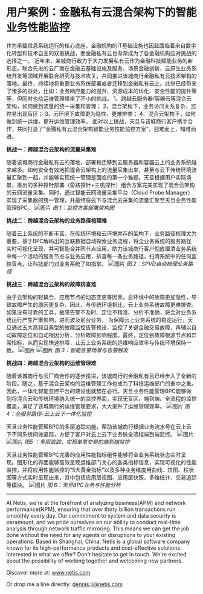 # 用户案例：金融私有云混合架构下的智能业务性能监控

作为承载信息系统运行的核心底座，金融机构的IT基础设施也因此面临着来自数字化转型和技术自主的双重挑战，而金融私有云也渐渐成为了各金融机构应对挑战的选择之一。
近年来，某城商行致力于大力发展私有云作为金融科技赋能业务的新形态，联合先进的云厂商在金融云基础设施及服务、场景金融创新、云原生业务系统开发等领域开展联合研究与技术攻关，共同推进该城商行金融私有云技术架构的落地。最终，持续地将重要业务系统部署或者迁移到金融私有云上。此举已经带来了诸多的益处，比如：业务响应能力的提升、资源成本的优化、安全性能的提升等等，但同时也给运维管理带来了不小的挑战。
1、跨越云服务器/容器云等混合云架构，如何做到流量的统一采集和管理；
2、混合架构下，业务访问关系复杂，监控易出现盲区；
3、云环境下故障更为隐性，更难排查；
4、混合云架构下，如何做到统一运维，提升运维管理效率。
面对以上挑战，天旦与该城商行客户携手合作，共同打造了“金融私有云混合架构智能业务性能监控方案”，迎难而上，知难而进。

**挑战一：跨越混合云架构的流量采集难**

随着该城商行金融私有云的落地，部署和迁移到云服务器和容器云上的业务系统越来越多。如何安全有效地把混合云架构上的流量采集出来，甚至与云下传统环境流量汇聚到一起，并能够实现统一管理是面临的第一个难题。天旦根据用户实际场景，推出的多种探针部署（旁路探针+主机探针）组合方案完美实现了混合云架构的云网流量采集。同时，通过智能云网流量采集平台（Cloud Probe Manager）实现了采集器的统一管理，并最终将云下与混合云采集的流量汇聚至天旦业务性能管理BPC。
![图片](https://mmbiz.qpic.cn/mmbiz_jpg/o672k3fsicq3aiabrR0ibCBLmsV6iae9IV8eicSYpc2jHwmXaszCfF6HXqPXXba4nFMFro0zT1qjp3Vzjz9b6vuojuw/640?wx_fmt=jpeg&wxfrom=5&wx_lazy=1&wx_co=1)
*图 1：监控方案部署架构图*

**挑战二：跨越混合云架构的业务路径梳理难**

随着云上系统的不断丰富，在传统环境和云环境并存的架构下，业务路径梳理尤为重要。基于BPC解码出的互联数据自动探索业务流程，将全业务系统的服务路径实时可视化呈现，并可智能合并同节点应用，助力该城商行客户彻底厘清业务系统中每一个活动的服务节点与业务应用，排查每一条业务路径，扫清系统中的任何监控盲点，让科技部门对业务系统了如指掌。
![图片](https://mmbiz.qpic.cn/mmbiz_jpg/o672k3fsicq3aiabrR0ibCBLmsV6iae9IV8eOnrHmIC2n9WcbibYwPFRPQPZ96KHdQiahRjibd6tGibHPuYzUFLbjV6thQ/640?wx_fmt=jpeg&wxfrom=5&wx_lazy=1&wx_co=1)
*图 2：SPVD自动梳理业务路径*

**挑战三：跨越混合云架构的故障排查难**

由于云架构的轻耦合、应用节点的动态变更等因素，云环境中的故障更加隐性，导致故障产生的原因更复杂。因此，与传统环境相比，云上业务系统故障更难排查。如果没有可靠的工具，故障告警不及时、定位不精准、分析不准确，将会对业务系统运行产生严重影响，进而波及前台业务。
为保障云上业务系统的稳定运行，天旦通过五大高频且典型的故障监控告警预设，监控了关键金融交易故障，再辅以自动故障定位和自动根因分析，分析故障影响程度。最终，定位到故障根源节点和异常指标，从而实现快速排障，让云上业务系统的运维响应效率与传统环境保持一致。
![图片](https://mmbiz.qpic.cn/mmbiz_jpg/o672k3fsicq3aiabrR0ibCBLmsV6iae9IV8eZ07v3TGgWRswlTmhibicHKBdZia0OPxTMQxwHORfmGqvnMiahsTTYYJUuQ/640?wx_fmt=jpeg&wxfrom=5&wx_lazy=1&wx_co=1)
![图片](https://mmbiz.qpic.cn/mmbiz_jpg/o672k3fsicq3aiabrR0ibCBLmsV6iae9IV8ePCCCibQxF2DIvaTDHkIeTTBOTJs7MPO6BooPryicOAkZSsEcEYhXd1rw/640?wx_fmt=jpeg&wxfrom=5&wx_lazy=1&wx_co=1)
*图 3：智能告警场景与告警触发*

**挑战四：跨越混合云架构的运维管理难**

随着该城商行与云厂商合作的逐步推进，该城商行的金融私有云已经步入了全新的阶段。随之，基于混合云架构的运维管理工作也成为了科技运维部门的重中之重。因此，一体化智能监控平台的建设也就势在必行。天旦业务性能管理BPC能够做到将混合云和传统环境纳入统一的监控界面，实现无盲区、端到端、全流程的监控覆盖，满足了该城商行的运维管理要求，大大提升了运维管理效率。
![图片](https://mmbiz.qpic.cn/mmbiz_jpg/o672k3fsicq3aiabrR0ibCBLmsV6iae9IV8e7XjvzyrIL4l0ibJ9MQfBgGpdOMHve9iclMQvEicNURHvY5vx8kC9agXDg/640?wx_fmt=jpeg&wxfrom=5&wx_lazy=1&wx_co=1)
*图 4：全服务路径-云上云下一体化监控*

天旦业务性能管理BPC的多层追踪功能，帮助该城商行根据业务流水号在云上云下不同系统间做追踪，方便了客户对云上云下业务做全流程端到端监控。
![图片](https://mmbiz.qpic.cn/mmbiz_jpg/o672k3fsicq3aiabrR0ibCBLmsV6iae9IV8e2FTsia5XDYUnrfSlSbyrjmAibyuG1Dxa3Fp29w1nJXbcNoh5MAVTVVyw/640?wx_fmt=jpeg&wxfrom=5&wx_lazy=1&wx_co=1)
![图片](https://mmbiz.qpic.cn/mmbiz_jpg/o672k3fsicq3aiabrR0ibCBLmsV6iae9IV8e2FTsia5XDYUnrfSlSbyrjmAibyuG1Dxa3Fp29w1nJXbcNoh5MAVTVVyw/640?wx_fmt=jpeg&wxfrom=5&wx_lazy=1&wx_co=1)
*图5 ：多层追踪，实现单笔交易的端到端监控*

天旦业务性能管理BPC完善的应用性能指标组件能够将全业务系统状态实时呈现。图形化的界面能够高效呈现运维部门关心的各类指标信息，实现可视化的性能监控，并将应用性能监控的“5大黄金指标”以及多种业务维度用曲线、饼图、柱状图等方式实时呈现出来，其中包括应用层视图、应用层快照、多维统计、交易追踪等模块。
![图片](https://mmbiz.qpic.cn/mmbiz_jpg/o672k3fsicq3aiabrR0ibCBLmsV6iae9IV8e7mMSVibHAvuc6M4icWmYcK574PkxXfXL2ibric5mkAcF1AibM1RwWLV3HdA/640?wx_fmt=jpeg&wxfrom=5&wx_lazy=1&wx_co=1)
*图 6：天旦BPC业务与性能分析*

***
At Netis, we're at the forefront of analyzing business(APM) and network performance(NPM), ensuring that over thirty billion transactions run smoothly every day. Our commitment to system and data security is paramount, and we pride ourselves on our ability to conduct real-time analysis through network traffic mirroring. This means we can get the job done without the need for any agents or disruptions to your existing operations. Based in Shanghai, China, Netis is a global software company known for its high-performance products and cost-effective solutions. Interested in what we offer? Don't hesitate to get in touch. We're excited about the possibility of working together and welcoming new partners.

Discover more at: www.netis.com

Or drop me a line directly: dennis.li@netis.com
